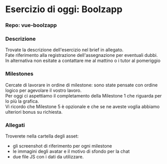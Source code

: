 # Esercizio di oggi: Boolzapp
### Repo: vue-boolzapp

### Descrizione
Trovate la descrizione dell'esercizio nel brief in allegato.<br>
Fate riferimento alla registrazione dell'assegnazione per eventuali dubbi.<br>
In alternativa non esitate a contattare me al mattino o i tutor al pomeriggio
### Milestones
Cercate di lavorare in ordine di milestone: sono state pensate con ordine logico per agevolare il vostro lavoro.<br>
Per oggi ci aspettiamo il completamento della Milestone 1 che riguarda per lo più la grafica.<br>
Vi ricordo che Milestone 5 è opzionale e che se ne aveste voglia abbiamo ulteriori bonus su richiesta.
### Allegati
Troverete nella cartella degli asset:
- gli screenshot di riferimento per ogni milestone
- le immagini degli avatar e il motivo di sfondo per la chat
- due file JS con i dati da utilizzare.